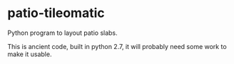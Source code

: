 # patio-tileomatic

Python program to layout patio slabs. 

This is ancient code, built in python 2.7, it will probably need some work to make it usable.
